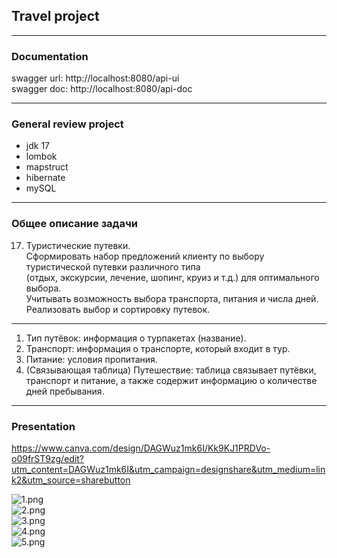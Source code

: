 ## Travel project

---

### Documentation
swagger url: http://localhost:8080/api-ui  
swagger doc: http://localhost:8080/api-doc

---

### General review project

- jdk 17
- lombok
- mapstruct
- hibernate
- mySQL

---

### Общее описание задачи

17. Туристические путевки.  
Сформировать набор предложений клиенту по выбору туристической путевки различного типа  
(отдых, экскурсии, лечение, шопинг, круиз и т.д.) для оптимального выбора.  
Учитывать возможность выбора транспорта, питания и числа дней. Реализовать выбор и сортировку путевок.  

---

1. Тип путёвок: информация о турпакетах (название).
2. Транспорт: информация о транспорте, который входит в тур.
3. Питание: условия пропитания.
4. (Связывающая таблица) Путешествие: таблица связывает путёвки, транспорт и питание, а также содержит информацию о количестве дней пребывания.

---

### Presentation
https://www.canva.com/design/DAGWuz1mk6I/Kk9KJ1PRDVo-o09frST9zg/edit?utm_content=DAGWuz1mk6I&utm_campaign=designshare&utm_medium=link2&utm_source=sharebutton  

![1.png](..%2FYellow%20Creative%20Travel%20Package%20Thailand%20Instagram%20Post%2F1.png)  
![2.png](..%2FYellow%20Creative%20Travel%20Package%20Thailand%20Instagram%20Post%2F2.png)  
![3.png](..%2FYellow%20Creative%20Travel%20Package%20Thailand%20Instagram%20Post%2F3.png)  
![4.png](..%2FYellow%20Creative%20Travel%20Package%20Thailand%20Instagram%20Post%2F4.png)  
![5.png](..%2FYellow%20Creative%20Travel%20Package%20Thailand%20Instagram%20Post%2F5.png)  